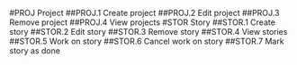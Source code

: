 #PROJ Project
##PROJ.1 Create project
##PROJ.2 Edit project
##PROJ.3 Remove project
##PROJ.4 View projects
#STOR Story
##STOR.1 Create story
##STOR.2 Edit story
##STOR.3 Remove story
##STOR.4 View stories
##STOR.5 Work on story
##STOR.6 Cancel work on story
##STOR.7 Mark story as done